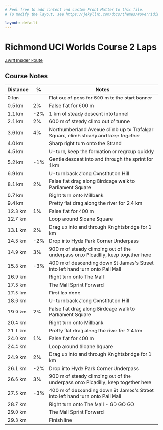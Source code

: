```yaml
---
# Feel free to add content and custom Front Matter to this file.
# To modify the layout, see https://jekyllrb.com/docs/themes/#overriding-theme-defaults

layout: default
---
```


# Richmond UCI Worlds Course 2 Laps

[Zwift Insider Route](https://zwiftinsider.com/route/greater-london-flat/)

## Course Notes

| Distance	| %	| Notes |
| ----------| - | ----- |
| 0 km |  | Flat out of pens for 500 m to the start banner | 
| 0.5 km | 2% | False flat for 600 m | 
| 1.1 km | -2% | 1 km of steady descent into tunnel | 
| 2.1 km | 2% | 600 m of steady climb out of tunnel | 
| 3.6 km | 4% | Northumberland Avenue climb up to Trafalgar Square, climb steady and keep together | 
| 4.0 km |  | Sharp right turn onto the Strand | 
| 4.5 km |  | U-turn, keep the formation or regroup quickly | 
| 5.2 km | -1% | Gentle descent into and through the sprint for 1km | 
| 6.9 km |  | U-turn back along Constitution Hill | 
| 8.1 km | 2% | False flat drag along Birdcage walk to Parliament Square | 
| 8.7 km |  | Right turn onto Millbank | 
| 9.4 km |  | Pretty flat drag along the river for 2.4 km | 
| 12.3 km | 1% | False flat for 400 m | 
| 12.7 km |  | Loop around Sloane Square | 
| 13.1 km | 2% | Drag up into and through Knightsbridge for 1 km | 
| 14.3 km | -2% | Drop into Hyde Park Corner Underpass | 
| 14.9 km | 3% | 900 m of steady climbing out of the underpass onto Picadilly, keep together here | 
| 15.8 km | -3% | 400 m of descending down St James's Street into left hand turn onto Pall Mall | 
| 16.9 km |  | Right turn onto The Mall | 
| 17.3 km |  | The Mall Sprint Forward | 
| 17.5 km |  | First lap done | 
| 18.6 km |  | U-turn back along Constitution Hill | 
| 19.9 km | 2% | False flat drag along Birdcage walk to Parliament Square | 
| 20.4 km |  | Right turn onto Millbank | 
| 21.1 km |  | Pretty flat drag along the river for 2.4 km | 
| 24.0 km | 1% | False flat for 400 m | 
| 24.4 km |  | Loop around Sloane Square | 
| 24.9 km | 2% | Drag up into and through Knightsbridge for 1 km | 
| 26.1 km | -2% | Drop into Hyde Park Corner Underpass | 
| 26.6 km | 3% | 900 m of steady climbing out of the underpass onto Picadilly, keep together here | 
| 27.5 km | -3% | 400 m of descending down St James's Street into left hand turn onto Pall Mall | 
| 28.7 km |  | Right turn onto The Mall - GO GO GO | 
| 29.0 km |  | The Mall Sprint Forward | 
| 29.3 km |  | Finish line | 
